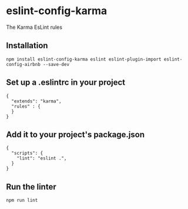 # eslint-config-karma

The Karma EsLint rules

## Installation
```
npm install eslint-config-karma eslint eslint-plugin-import eslint-config-airbnb --save-dev
```

## Set up a .eslintrc in your project
```
{
  "extends": "karma",
  "rules" : {
  }
}

```

## Add it to your project's package.json
```
{
  "scripts": {
    "lint": "eslint .",
  }
}
```

## Run the linter
```
npm run lint
```
